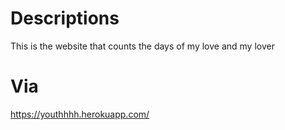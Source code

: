 # Descriptions
This is the website that counts the days of my love and my lover

# Via
https://youthhhh.herokuapp.com/
